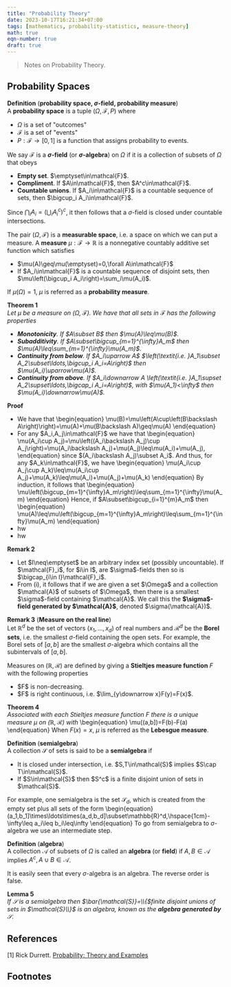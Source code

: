 ```yaml
---
title: "Probability Theory"
date: 2023-10-17T16:21:34+07:00
tags: [mathematics, probability-statistics, measure-theory]
math: true
eqn-number: true
draft: true
---
```

> Notes on Probability Theory.
<!--more-->

## Probability Spaces
**Definition** (**probability space, $\sigma$-field, probability measure**)  
A **probability space** is a tuple $(\Omega,\mathcal{F},P)$ where
- $\Omega$ is a set of "outcomes"
- $\mathcal{F}$ is a set of "events"
- $P:\mathcal{F}\to[0,1]$ is a function that assigns probability to events.

We say $\mathcal{F}$ is a **$\sigma$-field** (or **$\sigma$-algebra**) on $\Omega$ if it is a collection of subsets of $\Omega$ that obeys
<ul class='roman-list'>
	<li>
		<b>Empty set</b>. $\emptyset\in\mathcal{F}$.
	</li>
	<li>
		<b>Compliment</b>. If $A\in\mathcal{F}$, then $A^c\in\mathcal{F}$.
	</li>
	<li>
		<b>Countable unions</b>. If $A_i\in\mathcal{F}$ is a countable sequence of sets, then $\bigcup_i A_i\in\mathcal{F}$.
	</li>
</ul>

Since $\bigcap_i A_i=\left(\bigcup_i A_i^c\right)^c$, it then follows that a $\sigma$-field is closed under countable intersections.

The pair $(\Omega,\mathcal{F})$ is a **measurable space**, i.e. a space on which we can put a measure. A **measure** $\mu:\mathcal{F}\to\mathbb{R}$ is a nonnegative countably additive set function which satisfies
<ul class='roman-list'>
	<li>
		$\mu(A)\geq\mu(\emptyset)=0,\forall A\in\mathcal{F}$
	</li>
	<li>
		If $A_i\in\mathcal{F}$ is a countable sequence of disjoint sets, then $\mu\left(\bigcup_i A_i\right)=\sum_i\mu(A_i)$.
	</li>
</ul>

If $\mu(\Omega)=1$, $\mu$ is referred as a **probability measure**.

**Theorem 1**  
*Let $\mu$ be a measure on $(\Omega,\mathcal{F})$. We have that all sets in $\mathcal{F}$ has the following properties*
<ul class='roman-list' style='font-style: italic;'>
	<li>
		<b>Monotonicity</b>. If $A\subset B$ then $\mu(A)\leq\mu(B)$.
	</li>
	<li>
		<b>Subadditivity</b>. If $A\subset\bigcup_{m=1}^{\infty}A_m$ then $\mu(A)\leq\sum_{m=1}^{\infty}\mu(A_m)$.
	</li>
	<li>
		<b>Continuity from below</b>. If $A_i\uparrow A$ $\left(\textit{i.e. }A_1\subset A_2\subset\ldots,\bigcup_i A_i=A\right)$ then $\mu(A_i)\uparrow\mu(A)$.
	</li>
	<li>
		<b>Continuity from above</b>. If $A_i\downarrow A \left(\textit{i.e. }A_1\supset A_2\supset\ldots,\bigcap_i A_i=A\right)$, with $\mu(A_1)<\infty$ then $\mu(A_i)\downarrow\mu(A)$.
	</li>
</ul>

**Proof**
<ul class='roman-list'>
	<li>
		We have that
		\begin{equation}
		\mu(B)=\mu\left(A\cup\left(B\backslash A\right)\right)=\mu(A)+\mu(B\backslash A)\geq\mu(A)
		\end{equation}
	</li>
	<li>
		For any $A_i,A_j\in\mathcal{F}$ we have that
		\begin{equation}
		\mu(A_i\cup A_j)=\mu\left((A_i\backslash A_j)\cup A_j\right)=\mu(A_i\backslash A_j)+\mu(A_j)\leq\mu(A_i)+\mu(A_j),
		\end{equation}
		since $(A_i\backslash A_j)\subset A_i$. And thus, for any $A_k\in\mathcal{F}$, we have
		\begin{equation}
		\mu(A_i\cup A_j\cup A_k)\leq\mu(A_i\cup A_j)+\mu(A_k)\leq\mu(A_i)+\mu(A_j)+\mu(A_k)
		\end{equation}
		By induction, it follows that
		\begin{equation}
		\mu\left(\bigcup_{m=1}^{\infty}A_m\right)\leq\sum_{m=1}^{\infty}\mu(A_m)
		\end{equation}
		Hence, if $A\subset\bigcup_{i=1}^{m}A_m$ then
		\begin{equation}
		\mu(A)\leq\mu\left(\bigcup_{m=1}^{\infty}A_m\right)\leq\sum_{m=1}^{\infty}\mu(A_m)
		\end{equation}
	</li>
	<li>
		hw
	</li>
	<li>
		hw
	</li>
</ul>

**Remark 2**
<ul>
	<li>
		Let $I\neq\emptyset$ be an arbitrary index set (possibly uncountable). If $\mathcal{F}_i$, for $i\in I$, are $\sigma$-fields then so is $\bigcap_{i\in I}\mathcal{F}_i$.
	</li>
	<li>
		From (i), it follows that if we are given a set $\Omega$ and a collection $\mathcal{A}$ of subsets of $\Omega$, then there is a smallest $\sigma$-field containing $\mathcal{A}$. We call this the <b>$\sigma$-field generated by $\mathcal{A}$</b>, denoted $\sigma(\mathcal{A})$.
	</li>
</ul>

**Remark 3** (**Measure on the real line**)  
Let $\mathbb{R}^d$ be the set of vectors $(x_1,\ldots,x_d)$ of real numbers and $\mathcal{R}^d$ be the **Borel sets**, i.e. the smallest $\sigma$-field containing the open sets. For example, the Borel sets of $[a,b]$ are the smallest $\sigma$-algebra which contains all the subintervals of $[a,b]$.

Measures on $(\mathbb{R},\mathcal{R})$ are defined by giving a **Stieltjes measure function** $F$ with the following properties
<ul class='roman-list'>
	<li>
		$F$ is non-decreasing.
	</li>
	<li>
		$F$ is right continuous, i.e. $\lim_{y\downarrow x}F(y)=F(x)$.
	</li>
</ul>

**Theorem 4**  
*Associated with each Stieltjes measure function $F$ there is a unique measure $\mu$ on $(\mathbb{R},\mathcal{R})$ with*
\begin{equation}
\mu((a,b])=F(b)-F(a)
\end{equation}
When $F(x)=x$, $\mu$ is referred as the **Lebesgue measure**.

**Definition** (**semialgebra**)  
A collection $\mathcal{S}$ of sets is said to be a **semialgebra** if
<ul class='roman-list'>
	<li>
		It is closed under intersection, i.e. $S,T\in\mathcal{S}$ implies $S\cap T\in\mathcal{S}$.
	</li>
	<li>
		If $S\in\mathcal{S}$ then $S^c$ is a finite disjoint union of sets in $\mathcal{S}$.
	</li>
</ul>

For example, one semialgebra is the set $\mathcal{S}_d$, which is created from the empty set plus all sets of the form
\begin{equation}
(a_1,b_1]\times\ldots\times(a_d,b_d]\subset\mathbb{R}^d,\hspace{1cm}-\infty\leq a_i\leq b_i\leq\infty
\end{equation}
To go from semialgebra to $\sigma$-algebra we use an intermediate step.

**Definition** (**algebra**)  
A collection $\mathcal{A}$ of subsets of $\Omega$ is called an **algebra** (or **field**) if $A,B\in\mathcal{A}$ implies $A^c,A\cup B\in\mathcal{A}$.

It is easily seen that every $\sigma$-algebra is an algebra. The reverse order is false.

**Lemma 5**  
*If $\mathcal{S}$ is a semialgebra then $\bar{\mathcal{S}}=\\{$finite disjoint unions of sets in $\mathcal{S}\\}$ is an algebra, known as the **algebra generated by** $\mathcal{S}$*.



## References
[1] Rick Durrett. [Probability: Theory and Examples](#)

## Footnotes
